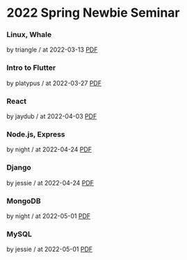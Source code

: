 # 2022 Spring Newbie Seminar

### Linux, Whale

by triangle / at 2022-03-13
[PDF](https://s3.ap-northeast-2.amazonaws.com/sparcs.home/triangle_1647167232641.pptx)

### Intro to Flutter

by platypus / at 2022-03-27
[PDF](https://s3.ap-northeast-2.amazonaws.com/sparcs.home/platypus_1657514488550.pdf)

### React

by jaydub / at 2022-04-03
[PDF](https://s3.ap-northeast-2.amazonaws.com/sparcs.home/jaydub_1649054829352.pptx)

### Node.js, Express

by night / at 2022-04-24
[PDF](https://s3.ap-northeast-2.amazonaws.com/sparcs.home/night_1657514618582.pdf)

### Django

by jessie / at 2022-04-24
[PDF](https://s3.ap-northeast-2.amazonaws.com/sparcs.home/jessie_1657514682819.pdf)

### MongoDB

by night / at 2022-05-01
[PDF](https://s3.ap-northeast-2.amazonaws.com/sparcs.home/night_1657514754860.pdf)

### MySQL

by jessie / at 2022-05-01
[PDF](https://s3.ap-northeast-2.amazonaws.com/sparcs.home/jessie_1657514780580.pdf)
